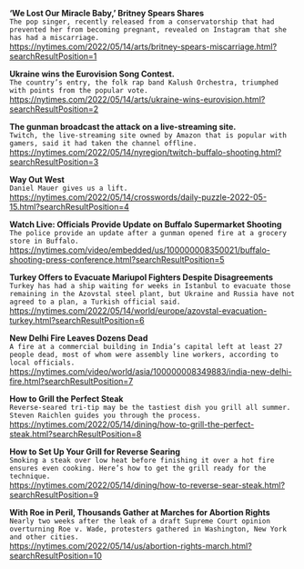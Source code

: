**‘We Lost Our Miracle Baby,’ Britney Spears Shares**\
`The pop singer, recently released from a conservatorship that had prevented her from becoming pregnant, revealed on Instagram that she has had a miscarriage.`\
https://nytimes.com/2022/05/14/arts/britney-spears-miscarriage.html?searchResultPosition=1

**Ukraine wins the Eurovision Song Contest.**\
`The country’s entry, the folk rap band Kalush Orchestra, triumphed with points from the popular vote.`\
https://nytimes.com/2022/05/14/arts/ukraine-wins-eurovision.html?searchResultPosition=2

**The gunman broadcast the attack on a live-streaming site.**\
`Twitch, the live-streaming site owned by Amazon that is popular with gamers, said it had taken the channel offline.`\
https://nytimes.com/2022/05/14/nyregion/twitch-buffalo-shooting.html?searchResultPosition=3

**Way Out West**\
`Daniel Mauer gives us a lift.`\
https://nytimes.com/2022/05/14/crosswords/daily-puzzle-2022-05-15.html?searchResultPosition=4

**Watch Live: Officials Provide Update on Buffalo Supermarket Shooting**\
`The police provide an update after a gunman opened fire at a grocery store in Buffalo.`\
https://nytimes.com/video/embedded/us/100000008350021/buffalo-shooting-press-conference.html?searchResultPosition=5

**Turkey Offers to Evacuate Mariupol Fighters Despite Disagreements**\
`Turkey has had a ship waiting for weeks in Istanbul to evacuate those remaining in the Azovstal steel plant, but Ukraine and Russia have not agreed to a plan, a Turkish official said.`\
https://nytimes.com/2022/05/14/world/europe/azovstal-evacuation-turkey.html?searchResultPosition=6

**New Delhi Fire Leaves Dozens Dead**\
`A fire at a commercial building in India’s capital left at least 27 people dead, most of whom were assembly line workers, according to local officials.`\
https://nytimes.com/video/world/asia/100000008349883/india-new-delhi-fire.html?searchResultPosition=7

**How to Grill the Perfect Steak**\
`Reverse-seared tri-tip may be the tastiest dish you grill all summer. Steven Raichlen guides you through the process.`\
https://nytimes.com/2022/05/14/dining/how-to-grill-the-perfect-steak.html?searchResultPosition=8

**How to Set Up Your Grill for Reverse Searing**\
`Smoking a steak over low heat before finishing it over a hot fire ensures even cooking. Here’s how to get the grill ready for the technique.`\
https://nytimes.com/2022/05/14/dining/how-to-reverse-sear-steak.html?searchResultPosition=9

**With Roe in Peril, Thousands Gather at Marches for Abortion Rights**\
`Nearly two weeks after the leak of a draft Supreme Court opinion overturning Roe v. Wade, protesters gathered in Washington, New York and other cities.`\
https://nytimes.com/2022/05/14/us/abortion-rights-march.html?searchResultPosition=10

